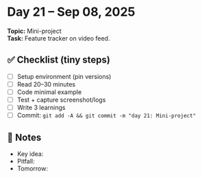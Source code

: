 # Day 21 – Sep 08, 2025
**Topic:** Mini-project  
**Task:** Feature tracker on video feed.

## ✅ Checklist (tiny steps)
- [ ] Setup environment (pin versions)
- [ ] Read 20–30 minutes
- [ ] Code minimal example
- [ ] Test + capture screenshot/logs
- [ ] Write 3 learnings
- [ ] Commit: `git add -A && git commit -m "day 21: Mini-project"`

## 📓 Notes
- Key idea:
- Pitfall:
- Tomorrow:
